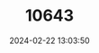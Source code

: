 ---
title: "10643"
category: "Hyperacrius wynnei"
draft: false
date: 2024-02-22 13:03:50
languages:
  Urdu: ["Andha Chooha"]
  English: ["Murree Vole"]
---